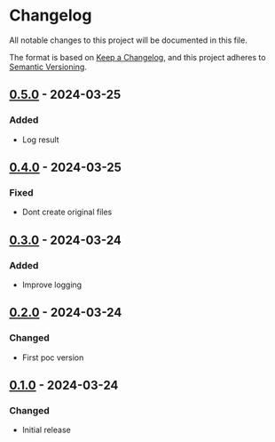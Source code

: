 # Changelog
All notable changes to this project will be documented in this file.

The format is based on [Keep a Changelog](https://keepachangelog.com/en/1.1.0/),
and this project adheres to [Semantic Versioning](https://semver.org/spec/v2.0.0.html).

## [0.5.0] - 2024-03-25
### Added
- Log result

## [0.4.0] - 2024-03-25
### Fixed
- Dont create original files

## [0.3.0] - 2024-03-24
### Added
- Improve logging

## [0.2.0] - 2024-03-24
### Changed
- First poc version

## [0.1.0] - 2024-03-24
### Changed
- Initial release

[0.5.0]: https://github.com/Skycoder42/apple_fotos_xmp_fixup/compare/v0.4.0...v0.5.0
[0.4.0]: https://github.com/Skycoder42/apple_fotos_xmp_fixup/compare/v0.3.0...v0.4.0
[0.3.0]: https://github.com/Skycoder42/apple_fotos_xmp_fixup/compare/v0.2.0...v0.3.0
[0.2.0]: https://github.com/Skycoder42/apple_fotos_xmp_fixup/compare/v0.1.0...v0.2.0
[0.1.0]: https://github.com/Skycoder42/apple_fotos_xmp_fixup/releases/tag/v0.1.0
